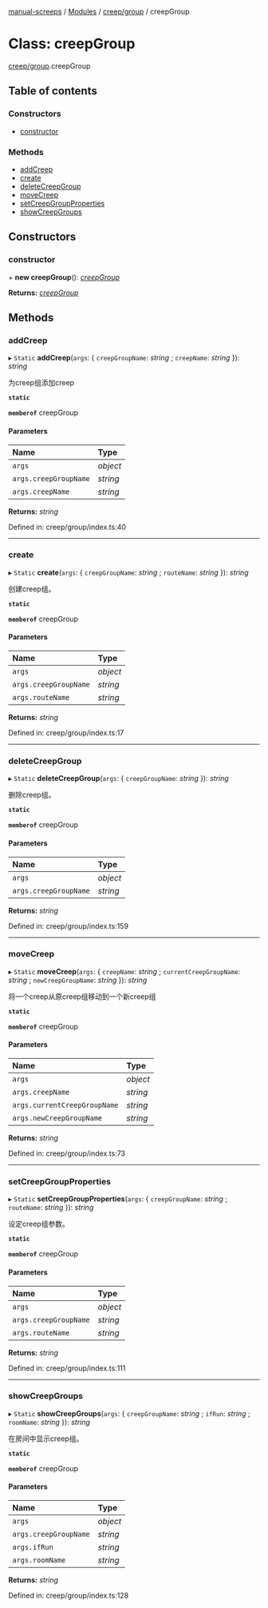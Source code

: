 [manual-screeps](../README.md) / [Modules](../modules.md) / [creep/group](../modules/creep_group.md) / creepGroup

# Class: creepGroup

[creep/group](../modules/creep_group.md).creepGroup

## Table of contents

### Constructors

- [constructor](creep_group.creepgroup.md#constructor)

### Methods

- [addCreep](creep_group.creepgroup.md#addcreep)
- [create](creep_group.creepgroup.md#create)
- [deleteCreepGroup](creep_group.creepgroup.md#deletecreepgroup)
- [moveCreep](creep_group.creepgroup.md#movecreep)
- [setCreepGroupProperties](creep_group.creepgroup.md#setcreepgroupproperties)
- [showCreepGroups](creep_group.creepgroup.md#showcreepgroups)

## Constructors

### constructor

\+ **new creepGroup**(): [*creepGroup*](creep_group.creepgroup.md)

**Returns:** [*creepGroup*](creep_group.creepgroup.md)

## Methods

### addCreep

▸ `Static` **addCreep**(`args`: { `creepGroupName`: *string* ; `creepName`: *string*  }): *string*

为creep组添加creep

**`static`**

**`memberof`** creepGroup

#### Parameters

| Name | Type |
| :------ | :------ |
| `args` | *object* |
| `args.creepGroupName` | *string* |
| `args.creepName` | *string* |

**Returns:** *string*

Defined in: creep/group/index.ts:40

___

### create

▸ `Static` **create**(`args`: { `creepGroupName`: *string* ; `routeName`: *string*  }): *string*

创建creep组。

**`static`**

**`memberof`** creepGroup

#### Parameters

| Name | Type |
| :------ | :------ |
| `args` | *object* |
| `args.creepGroupName` | *string* |
| `args.routeName` | *string* |

**Returns:** *string*

Defined in: creep/group/index.ts:17

___

### deleteCreepGroup

▸ `Static` **deleteCreepGroup**(`args`: { `creepGroupName`: *string*  }): *string*

删除creep组。

**`static`**

**`memberof`** creepGroup

#### Parameters

| Name | Type |
| :------ | :------ |
| `args` | *object* |
| `args.creepGroupName` | *string* |

**Returns:** *string*

Defined in: creep/group/index.ts:159

___

### moveCreep

▸ `Static` **moveCreep**(`args`: { `creepName`: *string* ; `currentCreepGroupName`: *string* ; `newCreepGroupName`: *string*  }): *string*

将一个creep从原creep组移动到一个新creep组

**`static`**

**`memberof`** creepGroup

#### Parameters

| Name | Type |
| :------ | :------ |
| `args` | *object* |
| `args.creepName` | *string* |
| `args.currentCreepGroupName` | *string* |
| `args.newCreepGroupName` | *string* |

**Returns:** *string*

Defined in: creep/group/index.ts:73

___

### setCreepGroupProperties

▸ `Static` **setCreepGroupProperties**(`args`: { `creepGroupName`: *string* ; `routeName`: *string*  }): *string*

设定creep组参数。

**`static`**

**`memberof`** creepGroup

#### Parameters

| Name | Type |
| :------ | :------ |
| `args` | *object* |
| `args.creepGroupName` | *string* |
| `args.routeName` | *string* |

**Returns:** *string*

Defined in: creep/group/index.ts:111

___

### showCreepGroups

▸ `Static` **showCreepGroups**(`args`: { `creepGroupName`: *string* ; `ifRun`: *string* ; `roomName`: *string*  }): *string*

在房间中显示creep组。

**`static`**

**`memberof`** creepGroup

#### Parameters

| Name | Type |
| :------ | :------ |
| `args` | *object* |
| `args.creepGroupName` | *string* |
| `args.ifRun` | *string* |
| `args.roomName` | *string* |

**Returns:** *string*

Defined in: creep/group/index.ts:128
